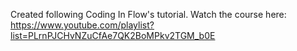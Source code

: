 Created following Coding In Flow's tutorial. Watch the course here: https://www.youtube.com/playlist?list=PLrnPJCHvNZuCfAe7QK2BoMPkv2TGM_b0E
